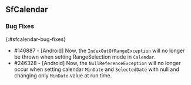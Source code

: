 ## SfCalendar

### Bug Fixes
{:#sfcalendar-bug-fixes}

* #146887 - [Android] Now, the `IndexOutOfRangeException` will no longer be thrown when setting RangeSelection mode in `Calendar`.
* #246328 - [Android] Now, the `NullReferenceException` will no longer occur when setting calendar `MinDate` and `SelectedDate` with null and changing only `MinDate` value at run time.